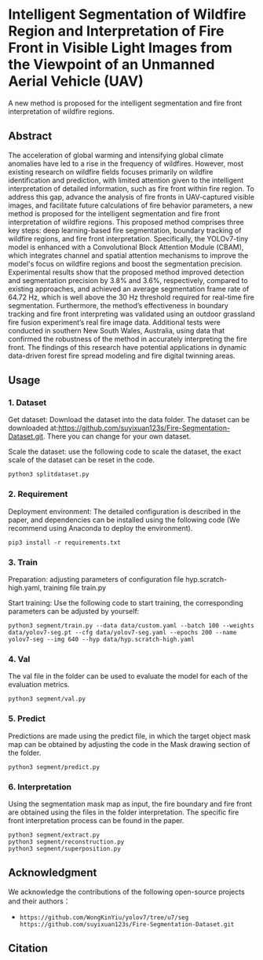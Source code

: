 # Intelligent Segmentation of Wildfire Region and Interpretation of Fire Front in Visible Light Images from the Viewpoint of an Unmanned Aerial Vehicle (UAV)

A new method is proposed for the intelligent segmentation and fire front interpretation of wildfire regions.

## Abstract

The acceleration of global warming and intensifying global climate anomalies have led to a rise in the frequency of wildfires. However, most existing research on wildfire fields focuses primarily on wildfire identification and prediction, with limited attention given to the intelligent interpretation of detailed information, such as fire front within fire region. To address this gap, advance the analysis of fire fronts in UAV-captured visible images, and facilitate future calculations of fire behavior parameters, a new method is proposed for the intelligent segmentation and fire front interpretation of wildfire regions. This proposed method comprises three key steps: deep learning-based fire segmentation, boundary tracking of wildfire regions, and fire front interpretation. Specifically, the YOLOv7-tiny model is enhanced with a Convolutional Block Attention Module (CBAM), which integrates channel and spatial attention mechanisms to improve the model's focus on wildfire regions and boost the segmentation precision. Experimental results show that the proposed method improved detection and segmentation precision by 3.8% and 3.6%, respectively, compared to existing approaches, and achieved an average segmentation frame rate of 64.72 Hz, which is well above the 30 Hz threshold required for real-time fire segmentation. Furthermore, the method’s effectiveness in boundary tracking and fire front interpreting was validated using an outdoor grassland fire fusion experiment’s real fire image data. Additional tests were conducted in southern New South Wales, Australia, using data that confirmed the robustness of the method in accurately interpreting the fire front. The findings of this research have potential applications in dynamic data-driven forest fire spread modeling and fire digital twinning areas. 

## Usage

### 1. Dataset

Get dataset: Download the dataset into the data folder. The dataset can be downloaded at:https://github.com/suyixuan123s/Fire-Segmentation-Dataset.git. There you can change for your own dataset.

Scale the dataset: use the following code to scale the dataset, the exact scale of the dataset can be reset in the code.

```
python3 splitdataset.py 
```

### 2. Requirement

Deployment environment: The detailed configuration is described in the paper, and dependencies can be installed using the following code (We recommend using Anaconda to deploy the environment).

```
pip3 install -r requirements.txt
```

### 3. Train

Preparation: adjusting parameters of configuration file hyp.scratch-high.yaml, training file train.py

Start training: Use the following code to start training, the corresponding parameters can be adjusted by yourself:

```
python3 segment/train.py --data data/custom.yaml --batch 100 --weights data/yolov7-seg.pt --cfg data/yolov7-seg.yaml --epochs 200 --name yolov7-seg --img 640 --hyp data/hyp.scratch-high.yaml
```

### 4. Val

The val file in the folder can be used to evaluate the model for each of the evaluation metrics.

```
python3 segment/val.py 
```

### 5. Predict

Predictions are made using the predict file, in which the target object mask map can be obtained by adjusting the code in the Mask drawing section of the folder.

```
python3 segment/predict.py 
```

### 6. Interpretation

Using the segmentation mask map as input, the fire boundary and fire front are obtained using the files in the folder interpretation. The specific fire front interpretation process can be found in the paper.

```
python3 segment/extract.py 
python3 segment/reconstruction.py 
python3 segment/superposition.py 
```

## Acknowledgment

We acknowledge the contributions of the following open-source projects and their authors：

- ```
  https://github.com/WongKinYiu/yolov7/tree/u7/seg
  https://github.com/suyixuan123s/Fire-Segmentation-Dataset.git
  ```

## Citation
